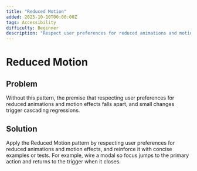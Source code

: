 ```yaml
---
title: "Reduced Motion"
added: 2025-10-10T00:00:00Z
tags: Accessibility
difficulty: Beginner
description: "Respect user preferences for reduced animations and motion effects."
---
```

# Reduced Motion

## Problem

Without this pattern, the premise that respecting user preferences for reduced animations and motion effects falls apart, and small changes trigger cascading regressions.

## Solution

Apply the Reduced Motion pattern by respecting user preferences for reduced animations and motion effects, and reinforce it with concise examples or tests. For example, wire a modal so focus jumps to the primary action and returns to the trigger when it closes.
